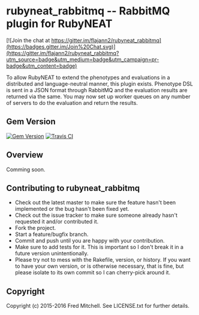 # rubyneat_rabbitmq -- RabbitMQ plugin for RubyNEAT

[![Join the chat at https://gitter.im/flajann2/rubyneat_rabbitmq](https://badges.gitter.im/Join%20Chat.svg)](https://gitter.im/flajann2/rubyneat_rabbitmq?utm_source=badge&utm_medium=badge&utm_campaign=pr-badge&utm_content=badge)

To allow RubyNEAT to extend the phenotypes and evaluations in a
distributed and language-neutral manner, this plugin exists.
Phenotype DSL is sent in a JSON format through RabbitMQ and the
evaluation results are returned via the same. You may now set up
worker queues on any number of servers to do the evaluation
and return the results.

## Gem Version
[![Gem Version](https://badge.fury.io/rb/rubyneat_rabbitmq.png)](http://badge.fury.io/rb/rubyneat_rabbitmq)
[![Travis CI](https://travis-ci.org/flajann2/rubyneat_rabbitmq.svg?branch=master)](https://travis-ci.org/flajann2/rubyneat_rabbitmq)

## Overview
Comming soon.

## Contributing to rubyneat_rabbitmq
 
* Check out the latest master to make sure the feature hasn't been implemented or the bug hasn't been fixed yet.
* Check out the issue tracker to make sure someone already hasn't requested it and/or contributed it.
* Fork the project.
* Start a feature/bugfix branch.
* Commit and push until you are happy with your contribution.
* Make sure to add tests for it. This is important so I don't break it in a future version unintentionally.
* Please try not to mess with the Rakefile, version, or history. If you want to have your own version, or is otherwise necessary, that is fine, but please isolate to its own commit so I can cherry-pick around it.

## Copyright

Copyright (c) 2015-2016 Fred Mitchell. See LICENSE.txt for
further details.
